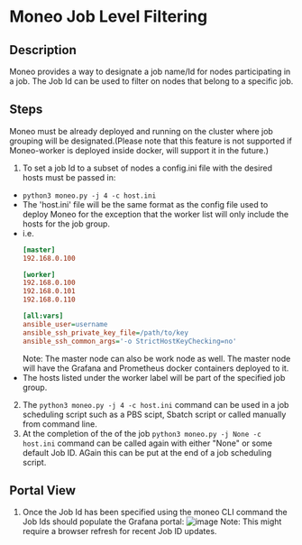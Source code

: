 Moneo Job Level Filtering
=====
Description
-----
Moneo provides a way to designate a job name/Id for nodes participating in a job. The Job Id can be used to filter on nodes that belong to a specific job. 

Steps
-----
Moneo must be already deployed and running on the cluster where job grouping will be designated.(Please note that this feature is not supported if Moneo-worker is deployed inside docker, will support it in the future.)
1. To set a job Id to a subset of nodes a config.ini file with the desired hosts must be passed in:
*  ```python3 moneo.py -j 4 -c host.ini```
* The 'host.ini' file will be the same format as the config file used to deploy Moneo for the exception that the worker list will only include the hosts for the job group.
* i.e. 
    ```ini
    [master]
    192.168.0.100

    [worker]
    192.168.0.100
    192.168.0.101
    192.168.0.110

    [all:vars]
    ansible_user=username
    ansible_ssh_private_key_file=/path/to/key
    ansible_ssh_common_args='-o StrictHostKeyChecking=no'
    ```
    Note: The master node can also be work node as well. The master node will have the Grafana and Prometheus docker containers deployed to it.
 * The hosts listed under the worker label will be part of the specified job group.
2. The ```python3 moneo.py -j 4 -c host.ini``` command can be used in a job scheduling script such as a PBS scipt, Sbatch script or called manually from command line.
3. At the completion of the of the job ```python3 moneo.py -j None -c host.ini``` command can be called again with either "None" or some default Job ID. AGain this can be put at the end of a job scheduling script.

Portal View
-----
1. Once the Job Id has been specified using the moneo CLI command the Job Ids should populate the Grafana portal:
![image](https://user-images.githubusercontent.com/70273488/184166034-7ddddb6f-c2d5-4b30-9ebd-8b66087239a6.png)
Note: This might require a browser refresh for recent Job ID updates.
 

